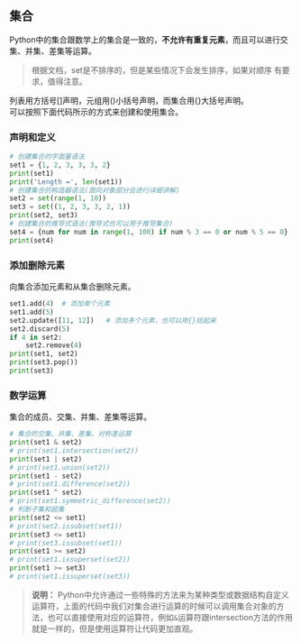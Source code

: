## 集合
Python中的集合跟数学上的集合是一致的，**不允许有重复元素**，而且可以进行交集、并集、差集等运算。   
> 根据文档，set是不排序的，但是某些情况下会发生排序，如果对顺序 有要求，值得注意。   
   
列表用方括号[]声明，元组用()小括号声明，而集合用{}大括号声明。   
可以按照下面代码所示的方式来创建和使用集合。   
### 声明和定义
```Python
# 创建集合的字面量语法
set1 = {1, 2, 3, 3, 3, 2}
print(set1)
print('Length =', len(set1))
# 创建集合的构造器语法(面向对象部分会进行详细讲解)
set2 = set(range(1, 10))
set3 = set((1, 2, 3, 3, 2, 1))
print(set2, set3)
# 创建集合的推导式语法(推导式也可以用于推导集合)
set4 = {num for num in range(1, 100) if num % 3 == 0 or num % 5 == 0}
print(set4)
```
### 添加删除元素    
向集合添加元素和从集合删除元素。    
```Python
set1.add(4)  # 添加单个元素
set1.add(5)
set2.update([11, 12])	# 添加多个元素，也可以用{}括起来  
set2.discard(5)
if 4 in set2:
    set2.remove(4)
print(set1, set2)
print(set3.pop())
print(set3)
```
### 数学运算
集合的成员、交集、并集、差集等运算。
```Python
# 集合的交集、并集、差集、对称差运算
print(set1 & set2)
# print(set1.intersection(set2))
print(set1 | set2)
# print(set1.union(set2))
print(set1 - set2)
# print(set1.difference(set2))
print(set1 ^ set2)
# print(set1.symmetric_difference(set2))
# 判断子集和超集
print(set2 <= set1)
# print(set2.issubset(set1))
print(set3 <= set1)
# print(set3.issubset(set1))
print(set1 >= set2)
# print(set1.issuperset(set2))
print(set1 >= set3)
# print(set1.issuperset(set3))
```
> **说明：** Python中允许通过一些特殊的方法来为某种类型或数据结构自定义运算符，上面的代码中我们对集合进行运算的时候可以调用集合对象的方法，也可以直接使用对应的运算符，例如`&`运算符跟intersection方法的作用就是一样的，但是使用运算符让代码更加直观。   